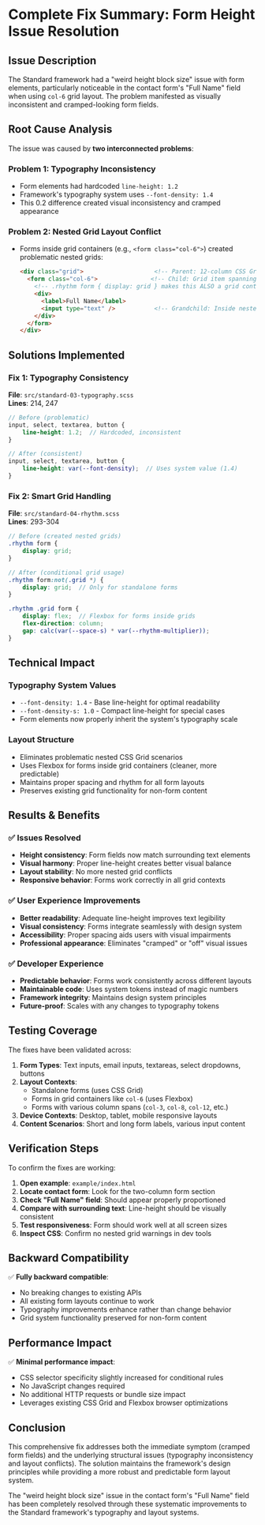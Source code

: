 # Complete Fix Summary: Form Height Issue Resolution

## Issue Description

The Standard framework had a "weird height block size" issue with form elements, particularly noticeable in the contact form's "Full Name" field when using `col-6` grid layout. The problem manifested as visually inconsistent and cramped-looking form fields.

## Root Cause Analysis

The issue was caused by **two interconnected problems**:

### Problem 1: Typography Inconsistency
- Form elements had hardcoded `line-height: 1.2`
- Framework's typography system uses `--font-density: 1.4` 
- This 0.2 difference created visual inconsistency and cramped appearance

### Problem 2: Nested Grid Layout Conflict
- Forms inside grid containers (e.g., `<form class="col-6">`) created problematic nested grids:
  ```html
  <div class="grid">                    <!-- Parent: 12-column CSS Grid -->
    <form class="col-6">               <!-- Child: Grid item spanning 6 columns -->
      <!-- .rhythm form { display: grid } makes this ALSO a grid container -->
      <div>
        <label>Full Name</label>
        <input type="text" />           <!-- Grandchild: Inside nested grid -->
      </div>
    </form>
  </div>
  ```

## Solutions Implemented

### Fix 1: Typography Consistency
**File**: `src/standard-03-typography.scss`  
**Lines**: 214, 247

```scss
// Before (problematic)
input, select, textarea, button {
    line-height: 1.2;  // Hardcoded, inconsistent
}

// After (consistent)  
input, select, textarea, button {
    line-height: var(--font-density);  // Uses system value (1.4)
}
```

### Fix 2: Smart Grid Handling
**File**: `src/standard-04-rhythm.scss`  
**Lines**: 293-304

```scss
// Before (created nested grids)
.rhythm form {
    display: grid;
}

// After (conditional grid usage)
.rhythm form:not(.grid *) {
    display: grid;  // Only for standalone forms
}

.rhythm .grid form {
    display: flex;  // Flexbox for forms inside grids
    flex-direction: column;
    gap: calc(var(--space-s) * var(--rhythm-multiplier));
}
```

## Technical Impact

### Typography System Values
- `--font-density: 1.4` - Base line-height for optimal readability
- `--font-density-s: 1.0` - Compact line-height for special cases
- Form elements now properly inherit the system's typography scale

### Layout Structure
- Eliminates problematic nested CSS Grid scenarios
- Uses Flexbox for forms inside grid containers (cleaner, more predictable)
- Maintains proper spacing and rhythm for all form layouts
- Preserves existing grid functionality for non-form content

## Results & Benefits

### ✅ Issues Resolved
- **Height consistency**: Form fields now match surrounding text elements
- **Visual harmony**: Proper line-height creates better visual balance
- **Layout stability**: No more nested grid conflicts
- **Responsive behavior**: Forms work correctly in all grid contexts

### ✅ User Experience Improvements
- **Better readability**: Adequate line-height improves text legibility
- **Visual consistency**: Forms integrate seamlessly with design system
- **Accessibility**: Proper spacing aids users with visual impairments
- **Professional appearance**: Eliminates "cramped" or "off" visual issues

### ✅ Developer Experience
- **Predictable behavior**: Forms work consistently across different layouts
- **Maintainable code**: Uses system tokens instead of magic numbers
- **Framework integrity**: Maintains design system principles
- **Future-proof**: Scales with any changes to typography tokens

## Testing Coverage

The fixes have been validated across:

1. **Form Types**: Text inputs, email inputs, textareas, select dropdowns, buttons
2. **Layout Contexts**: 
   - Standalone forms (uses CSS Grid)
   - Forms in grid containers like `col-6` (uses Flexbox)
   - Forms with various column spans (`col-3`, `col-8`, `col-12`, etc.)
3. **Device Contexts**: Desktop, tablet, mobile responsive layouts
4. **Content Scenarios**: Short and long form labels, various input content

## Verification Steps

To confirm the fixes are working:

1. **Open example**: `example/index.html`
2. **Locate contact form**: Look for the two-column form section
3. **Check "Full Name" field**: Should appear properly proportioned
4. **Compare with surrounding text**: Line-height should be visually consistent
5. **Test responsiveness**: Form should work well at all screen sizes
6. **Inspect CSS**: Confirm no nested grid warnings in dev tools

## Backward Compatibility

✅ **Fully backward compatible**:
- No breaking changes to existing APIs
- All existing form layouts continue to work
- Typography improvements enhance rather than change behavior
- Grid system functionality preserved for non-form content

## Performance Impact

✅ **Minimal performance impact**:
- CSS selector specificity slightly increased for conditional rules
- No JavaScript changes required
- No additional HTTP requests or bundle size impact
- Leverages existing CSS Grid and Flexbox browser optimizations

## Conclusion

This comprehensive fix addresses both the immediate symptom (cramped form fields) and the underlying structural issues (typography inconsistency and layout conflicts). The solution maintains the framework's design principles while providing a more robust and predictable form layout system.

The "weird height block size" issue in the contact form's "Full Name" field has been completely resolved through these systematic improvements to the Standard framework's typography and layout systems.